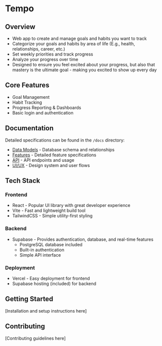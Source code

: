 # Tempo

## Overview
- Web app to create and manage goals and habits you want to track
- Categorize your goals and habits by area of life (E.g., health, relationships, career, etc.)
- Set weekly priorities and track progress
- Analyze your progress over time
- Designed to ensure you feel excited about your progress, but also that mastery is the ultimate goal - making you excited to show up every day

## Core Features
- Goal Management
- Habit Tracking
- Progress Reporting & Dashboards
- Basic login and authentication

## Documentation
Detailed specifications can be found in the `/docs` directory:
- [Data Models](/docs/DATA_MODELS.md) - Database schema and relationships
- [Features](/docs/FEATURES.md) - Detailed feature specifications
- [API](/docs/API.md) - API endpoints and usage
- [UI/UX](/docs/UI_UX.md) - Design system and user flows

## Tech Stack

### Frontend
- React - Popular UI library with great developer experience
- Vite - Fast and lightweight build tool
- TailwindCSS - Simple utility-first styling

### Backend
- Supabase - Provides authentication, database, and real-time features
  - PostgreSQL database included
  - Built-in authentication
  - Simple API interface

### Deployment
- Vercel - Easy deployment for frontend
- Supabase hosting (included) for backend

## Getting Started
[Installation and setup instructions here]

## Contributing
[Contributing guidelines here]